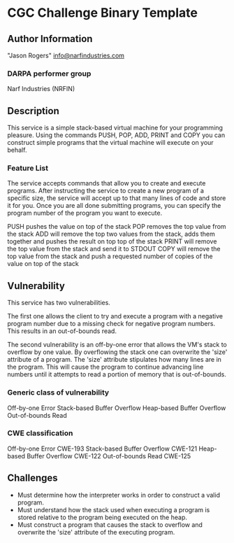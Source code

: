 # CGC Challenge Binary Template

## Author Information

"Jason Rogers" <info@narfindustries.com>

### DARPA performer group
Narf Industries (NRFIN)

## Description
This service is a simple stack-based virtual machine for your programming pleasure. Using the commands PUSH, POP, ADD, PRINT and COPY you can construct simple programs that the virtual machine will execute on your behalf. 


### Feature List
The service accepts commands that allow you to create and execute programs. After instructing the service to create a new program of a specific size, the service will accept up to that many lines of code and store it for you. Once you are all done submitting programs, you can specify the program number of the program you want to execute.

PUSH pushes the value on top of the stack
POP removes the top value from the stack
ADD will remove the top two values from the stack, adds them together and pushes the result on top top of the stack
PRINT will remove the top value from the stack and send it to STDOUT
COPY will remove the top value from the stack and push a requested number of copies of the value on top of the stack

## Vulnerability
This service has two vulnerabilities.

The first one allows the client to try and execute a program with a negative program number due to a missing check for negative program numbers. This results in an out-of-bounds read.

The second vulnerability is an off-by-one error that allows the VM's stack to overflow by one value. By overflowing the stack one can overwrite the 'size' attribute of a program. The 'size' attribute stipulates how many lines are in the program. This will cause the program to continue advancing line numbers until it attempts to read a portion of memory that is out-of-bounds. 

### Generic class of vulnerability
Off-by-one Error
Stack-based Buffer Overflow
Heap-based Buffer Overflow
Out-of-bounds Read

### CWE classification
Off-by-one Error
CWE-193
Stack-based Buffer Overflow
CWE-121
Heap-based Buffer Overflow
CWE-122
Out-of-bounds Read
CWE-125


## Challenges
* Must determine how the interpreter works in order to construct a valid program.
* Must understand how the stack used when executing a program is stored relative to the program being executed on the heap.
* Must construct a program that causes the stack to overflow and overwrite the 'size' attribute of the executing program.
